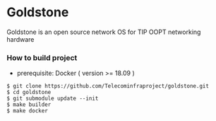 # Goldstone

Goldstone is an open source network OS for TIP OOPT networking hardware

### How to build project

- prerequisite: Docker ( version >= 18.09 )

```
$ git clone https://github.com/Telecominfraproject/goldstone.git
$ cd goldstone
$ git submodule update --init
$ make builder
$ make docker
```
